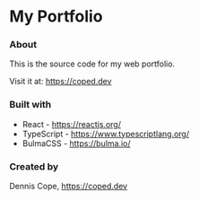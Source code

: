 # My Portfolio

### About
This is the source code for my web portfolio. 

Visit it at: https://coped.dev

### Built with
- React - https://reactjs.org/
- TypeScript - https://www.typescriptlang.org/
- BulmaCSS - https://bulma.io/

### Created by
Dennis Cope, https://coped.dev
